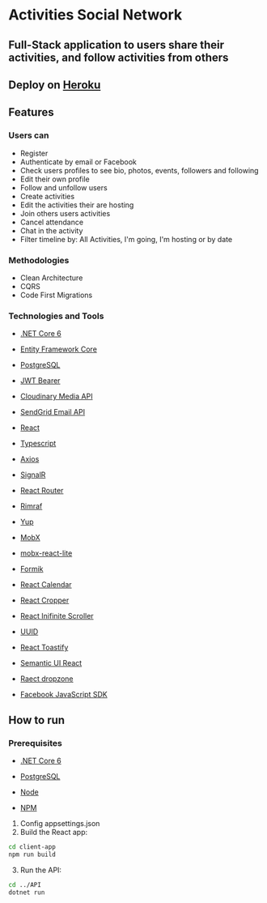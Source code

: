 # Activities Social Network

## Full-Stack application to users share their activities, and follow activities from others

## Deploy on [Heroku](https://dotnet-react-social-network.herokuapp.com/)

## Features

### Users can

- Register
- Authenticate by email or Facebook
- Check users profiles to see bio, photos, events, followers and following
- Edit their own profile
- Follow and unfollow users
- Create activities
- Edit the activities their are hosting
- Join others users activities
- Cancel attendance
- Chat in the activity
- Filter timeline by: All Activities, I'm going, I'm hosting or by date

### Methodologies

- Clean Architecture
- CQRS
- Code First Migrations

### Technologies and Tools

- [.NET Core 6](https://dotnet.microsoft.com/en-us/download/dotnet/6.0)

- [Entity Framework Core](https://docs.microsoft.com/en-us/ef/core/)

- [PostgreSQL](https://www.postgresql.org/)

- [JWT Bearer](https://jwt.io/introduction)

- [Cloudinary Media API](https://cloudinary.com/products/programmable_media)

- [SendGrid Email API](https://sendgrid.com/solutions/email-api/)

- [React](https://reactjs.org/docs/getting-started.html)

- [Typescript](https://www.typescriptlang.org/)

- [Axios](https://axios-http.com/)

- [SignalR](https://dotnet.microsoft.com/en-us/apps/aspnet/signalr)

- [React Router](https://v5.reactrouter.com/web/guides/quick-start)

- [Rimraf](https://github.com/isaacs/rimraf)

- [Yup](https://github.com/jquense/yup)

- [MobX](https://mobx.js.org/)

- [mobx-react-lite](https://mobx.js.org/react-integration.html)

- [Formik](https://formik.org/)

- [React Calendar](https://github.com/wojtekmaj/react-calendar)

- [React Cropper](https://github.com/react-cropper/react-cropper)

- [React Inifinite Scroller](https://github.com/danbovey/react-infinite-scroller)

- [UUID](https://github.com/uuidjs/uuid)

- [React Toastify](https://github.com/fkhadra/react-toastify)

- [Semantic UI React](https://react.semantic-ui.com/)

- [Raect dropzone](https://react-dropzone.js.org/)

- [Facebook JavaScript SDK](https://developers.facebook.com/docs/javascript/quickstart)

## How to run

### Prerequisites

- [.NET Core 6](https://dotnet.microsoft.com/en-us/download/dotnet/6.0)

- [PostgreSQL](https://www.postgresql.org/)

- [Node](https://nodejs.org/en/)

- [NPM](https://www.npmjs.com/)

1. Config appsettings.json
2. Build the React app:

```bash
cd client-app
npm run build
```

3. Run the API:

```bash
cd ../API
dotnet run
```
